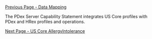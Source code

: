 <!-- StructureDefinition-capabilitystatement-pdex-server.md {% comment %}
*****************************************************************************************
*                            WARNING: DO NOT EDIT THIS FILE                             *
*                                                                                       *
* This file is generated by SUSHI. Any edits you make to this file will be overwritten. *
*                                                                                       *
* To change the contents of this file, edit the original source file at:                *
* ig-data/input/pagecontent/StructureDefinition-capabilitystatement-pdex-server.md      *
*****************************************************************************************
{% endcomment %} -->
[Previous Page - Data Mapping](DataMapping.html)

The PDex Server Capability Statement integrates US Core profiles with PDex and HRex profiles and operations.






[Next Page - US Core AllergyIntolerance](USCoreAllergyIntolerance.html)
